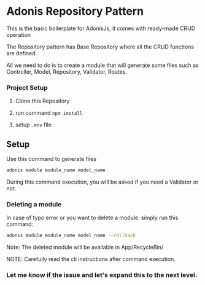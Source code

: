 # Adonis Repository Pattern

This is the basic boilerplate for AdonisJs, it comes with ready-made CRUD operation

The Repository pattern has Base Repository where all the CRUD functions are defined. 

All we need to do is to create a module that will generate some files such as Controller, Model, Repository, Validator, Routes.

### Project Setup
1. Clone this Repository

2. run command `npm install`

3. setup `.env` file


## Setup
Use this command to generate files

```bash
adonis module module_name model_name
```

During this command execution, you will be asked if you need a Validator or not.


### Deleting a module
In case of typo error or you want to delete a module. simply run this command:

```bash
adonis module module_name model_name --rollback
```
Note: The deleted module will be available in App/RecycleBin/

NOTE: Carefully read the cli instructions after command execution.

### Let me know if the issue and let's expand this to the next level.
